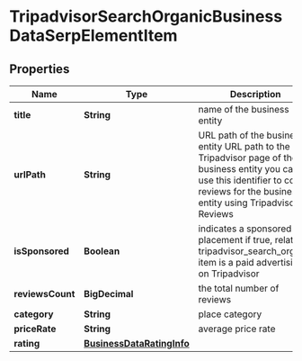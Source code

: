 

# TripadvisorSearchOrganicBusinessDataSerpElementItem


## Properties

| Name | Type | Description | Notes |
|------------ | ------------- | ------------- | -------------|
|**title** | **String** | name of the business entity |  [optional] |
|**urlPath** | **String** | URL path of the business entity URL path to the Tripadvisor page of the business entity you can use this identifier to collect reviews for the business entity using Tripadvisor Reviews |  [optional] |
|**isSponsored** | **Boolean** | indicates a sponsored placement if true, related tripadvisor_search_organic item is a paid advertising on Tripadvisor |  [optional] |
|**reviewsCount** | **BigDecimal** | the total number of reviews |  [optional] |
|**category** | **String** | place category |  [optional] |
|**priceRate** | **String** | average price rate |  [optional] |
|**rating** | [**BusinessDataRatingInfo**](BusinessDataRatingInfo.md) |  |  [optional] |



